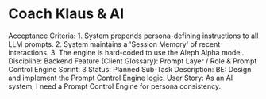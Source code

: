 # Coach Klaus & AI

Acceptance Criteria: 1. System prepends persona-defining instructions to all LLM prompts. 2. System maintains a 'Session Memory' of recent interactions. 3. The engine is hard-coded to use the Aleph Alpha model.
Discipline: Backend
Feature (Client Glossary): Prompt Layer / Role & Prompt Control Engine
Sprint: 3
Status: Planned
Sub-Task Description: BE: Design and implement the Prompt Control Engine logic.
User Story: As an AI system, I need a Prompt Control Engine for persona consistency.